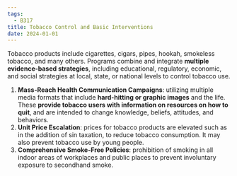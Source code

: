 ```yaml
---
tags:
  - B317
title: Tobacco Control and Basic Interventions
date: 2024-01-01
---
```

Tobacco products include cigarettes, cigars, pipes, hookah, smokeless tobacco, and many others. Programs combine and integrate **multiple evidence-based strategies**, including educational, regulatory, economic, and social strategies at local, state, or national levels to control tobacco use.
1. **Mass-Reach Health Communication Campaigns**: utilizing multiple media formats that include **hard-hitting or graphic images** and the life. These **provide tobacco users with information on resources on how to quit**, and are intended to change knowledge, beliefs, attitudes, and behaviors.
2. **Unit Price Escalation**: prices for tobacco products are elevated such as in the addition of sin taxation, to reduce tobacco consumption. It may also prevent tobacco use by young people.
3. **Comprehensive Smoke-Free Policies**: prohibition of smoking in all indoor areas of workplaces and public places to prevent involuntary exposure to secondhand smoke.